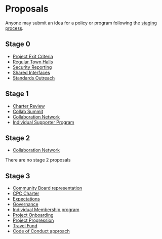 # Proposals

Anyone may submit an idea for a policy or program following the [staging process](../STAGING_PROCESS.md).

## Stage 0

* [Project Exit Criteria](./stage-0/PROJECT_EXIT_CRITERIA)
* [Regular Town Halls](./stage-0/REGULAR_TOWN_HALLS)
* [Security Reporting](./stage-0/SECURITY_REPORTING)
* [Shared Interfaces](./stage-0/SHARED_INTERFACES)
* [Standards Outreach](./stage-0/STANDARDS_OUTREACH)

## Stage 1

* [Charter Review](./stage-1/CHARTER_REVIEW)
* [Collab Summit](./stage-1/COLLAB_SUMMIT)
* [Collaboration Network](./stage-0/COLLABORATION_NETWORK)
* [Individual Supporter Program](./stage-1/SUPPORTER_PROGRAM)

## Stage 2
* [Collaboration Network](./stage-2/COLLABORATION_NETWORK)

There are no stage 2 proposals

## Stage 3

* [Community Board representation](./stage-3/COMMUNITY_BOARD_REPRESENTATION)
* [CPC Charter](./stage-3/CPC_CHARTER)
* [Expectations](./stage-3/EXPECTATIONS)
* [Governance](./stage-3/GOVERNANCE)
* [Individual Membership program](./stage-3/INDIVIDUAL_MEMBERSHIP)
* [Project Onboarding](./stage-3/PROJECT_ONBOARDING)
* [Project Progression](./stage-3/PROJECT_PROGRESSION)
* [Travel Fund](./stage-3/TRAVEL_FUND)
* [Code of Conduct approach](./stage-3/CODE_OF_CONDUCT)
